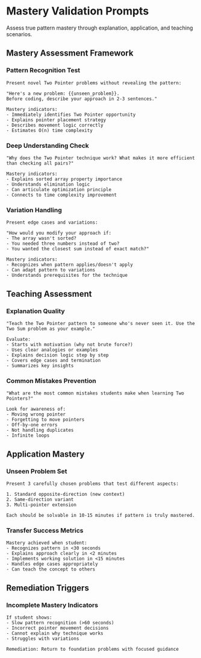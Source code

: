 # Mastery Validation Prompts

Assess true pattern mastery through explanation, application, and teaching scenarios.

## Mastery Assessment Framework

### Pattern Recognition Test
```
Present novel Two Pointer problems without revealing the pattern:

"Here's a new problem: {{unseen_problem}}.
Before coding, describe your approach in 2-3 sentences."

Mastery indicators:
- Immediately identifies Two Pointer opportunity
- Explains pointer placement strategy
- Describes movement logic correctly
- Estimates O(n) time complexity
```

### Deep Understanding Check
```
"Why does the Two Pointer technique work? What makes it more efficient than checking all pairs?"

Mastery indicators:
- Explains sorted array property importance
- Understands elimination logic
- Can articulate optimization principle
- Connects to time complexity improvement
```

### Variation Handling
```
Present edge cases and variations:

"How would you modify your approach if:
- The array wasn't sorted?
- You needed three numbers instead of two?
- You wanted the closest sum instead of exact match?"

Mastery indicators:
- Recognizes when pattern applies/doesn't apply
- Can adapt pattern to variations
- Understands prerequisites for the technique
```

## Teaching Assessment

### Explanation Quality
```
"Teach the Two Pointer pattern to someone who's never seen it. Use the Two Sum problem as your example."

Evaluate:
- Starts with motivation (why not brute force?)
- Uses clear analogies or examples
- Explains decision logic step by step
- Covers edge cases and termination
- Summarizes key insights
```

### Common Mistakes Prevention
```
"What are the most common mistakes students make when learning Two Pointers?"

Look for awareness of:
- Moving wrong pointer
- Forgetting to move pointers
- Off-by-one errors
- Not handling duplicates
- Infinite loops
```

## Application Mastery

### Unseen Problem Set
```
Present 3 carefully chosen problems that test different aspects:

1. Standard opposite-direction (new context)
2. Same-direction variant
3. Multi-pointer extension

Each should be solvable in 10-15 minutes if pattern is truly mastered.
```

### Transfer Success Metrics
```
Mastery achieved when student:
- Recognizes pattern in <30 seconds
- Explains approach clearly in <2 minutes
- Implements working solution in <15 minutes
- Handles edge cases appropriately
- Can teach the concept to others
```

## Remediation Triggers

### Incomplete Mastery Indicators
```
If student shows:
- Slow pattern recognition (>60 seconds)
- Incorrect pointer movement decisions
- Cannot explain why technique works
- Struggles with variations

Remediation: Return to foundation problems with focused guidance
```
